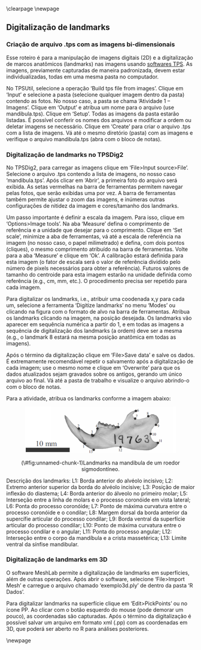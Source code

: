 \clearpage
\newpage

## Digitalização de landmarks

### Criação de arquivo .tps com as imagens bi-dimensionais
Esse roteiro é para a manipulação de imagens digitais (2D) e a digitalização de marcos anatômicos (landmarks) nas imagens usando [softwares TPS](https://www.sbmorphometrics.org/). As imagens, previamente capturadas de maneira padronizada, devem estar individualizadas, todas em uma mesma pasta no computador.

No TPSUtil, selecione a operação ‘Build tps file from images’. Clique em ‘Input’ e selecione a pasta (selecione qualquer imagem dentro da pasta) contendo as fotos. No nosso caso, a pasta se chama ‘Atividade 1 – Imagens’. Clique em ‘Output’ e atribua um nome para o arquivo (use mandibula.tps). Clique em ‘Setup’. Todas as imagens da pasta estarão listadas. É possível conferir os nomes dos arquivos e modificar a ordem ou deletar imagens se necessário. Clique em ‘Create’ para criar o arquivo .tps com a lista de imagens. Vá até o mesmo diretório (pasta) com as imagens e verifique o arquivo mandibula.tps (abra com o bloco de notas).

### Digitalização de landmarks no TPSDig2
No TPSDig2, para carregar as imagens clique em ‘File>Input source>File’. Selecione o arquivo .tps contendo a lista de imagens, no nosso caso ‘mandibula.tps’. Após clicar em ‘Abrir’, a primeira foto do arquivo será exibida. As setas vermelhas na barra de ferramentas permitem navegar pelas fotos, que serão exibidas uma por vez. A barra de ferramentas também permite ajustar o zoom das imagens, e inúmeras outras configurações de nitidez da imagem e cores/tamanho dos landmarks.

Um passo importante é definir a escala da imagem. Para isso, clique em ‘Options>Image tools’. Na aba ‘Measure’ defina o comprimento de referência e a unidade que desejar para o comprimento. Clique em ‘Set scale’, minimize a aba de ferramentas, vá até a escala de referência na imagem (no nosso caso, o papel milimetrado) e defina, com dois pontos (cliques), o mesmo comprimento atribuído na barra de ferramentas. Volte para a aba ‘Measure’ e clique em ‘Ok’. A calibração estará definida para esta imagem (o fator de escala será o valor de referência dividido pelo número de pixels necessários para obter a referência). Futuros valores de tamanho do centroide para esta imagem estarão na unidade definida como referência (e.g., cm, mm, etc.). O procedimento precisa ser repetido para cada imagem.

Para digitalizar os landmarks, i.e., atribuir uma coodenada x,y para cada um, selecione a ferramenta ‘Digitize landmarks’ no menu ‘Modes’ ou clicando na figura com o formato de alvo na barra de ferramentas. Atribua os landmarks clicando na imagem, na posição desejada. Os landmarks vão aparecer em sequência numérica a partir do 1, e em todas as imagens a sequência de digitalização dos landmarks (a ordem) deve ser a mesma (e.g., o landmark 8 estará na mesma posição anatômica em todas as imagens).

Após o término da digitalização clique em ‘File>Save data’ e salve os dados. É extremamente recomendável repetir o salvamento após a digitalização de cada imagem; use o mesmo nome e clique em ‘Overwrite’ para que os dados atualizados sejam gravados sobre os antigos, gerando um único arquivo ao final. Vá até a pasta de trabalho e visualize o arquivo abrindo-o com o bloco de notas.

Para a atividade, atribua os landmarks conforme a imagem abaixo:
<div class="figure" style="text-align: center">
<img src="images/mandibula.png" alt="Landmarks na mandibula de um roedor sigmodontíneo" width="80%" />
<p class="caption">(\#fig:unnamed-chunk-1)Landmarks na mandibula de um roedor sigmodontíneo.</p>
</div>

Descrição dos landmarks:
L1: Borda anterior do alvéolo incisivo; L2: Extremo anterior superior da borda do alvéolo incisive; L3: Posição de maior inflexão do diastema; L4: Borda anterior do álveolo no primeiro molar; L5: Interseção entre a linha de molars e o processo coronóide em vista lateral; L6: Ponta do processo coronóide; L7: Ponto de máxima curvatura entre o processo coronóide e o condilar; L8: Margem dorsal da borda anterior da supercífie articular do processo condilar; L9: Borda ventral da superfície articular do processo condilar; L10: Ponto de máxima curvatura entre o processo condilar e o angular; L11: Ponta do processo angular; L12: Interseção entre o corpo da mandíbula e a crista massetérica; L13: Limite ventral da sínfise mandibular.

### Digitalização de landmarks em 3D
O software MeshLab permite a digitalização de landmarks em superfícies, além de outras operações. Após abrir o software, selecione ‘File>Import Mesh’ e carregue o arquivo chamado ‘exemplo3d.ply’ de dentro da pasta ‘R Dados’.

Para digitalizar landmarks na superfície clique em ‘Edit>PickPoints’ ou no ícone PP. Ao clicar com o botão esquerdo do mouse (pode demorar um pouco), as coordenadas são capturadas. Após o término da digitalização é possível salvar um arquivo em formato xml (.pp) com as coordenadas em 3D, que poderá ser aberto no R para análises posteriores.

\newpage
